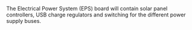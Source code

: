 The Electrical Power System (EPS) board will contain solar panel controllers, USB charge regulators and switching for the different power supply buses.
